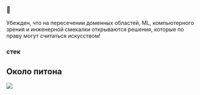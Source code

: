 ###  👋

Убежден, что на пересечении доменных областей, ML, компьютерного зрения и инженерной смекалки открываются решения, которые по праву могут считаться искусством!

### стек

## Около питона
<img src="https://img.shields.io/badge/Python-3776AB?style=for-the-badge&logo=python&logoColor=FFA500"/>

